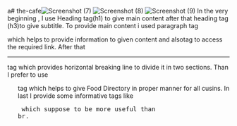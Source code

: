 a# the-cafe![Screenshot (7)](https://github.com/HIMANSHU0018/the-cafe/assets/128785945/8937d22d-8faf-4025-8d02-45d3ecf61556)
![Screenshot (8)](https://github.com/HIMANSHU0018/the-cafe/assets/128785945/016009a6-0593-4415-ba91-90b610eefd1e)
![Screenshot (9)](https://github.com/HIMANSHU0018/the-cafe/assets/128785945/cccdf1da-c53e-4a0b-8be7-0ad18a3f212d)
In the very beginning , I use Heading tag(h1) to give main content after that heading tag (h3)to give subtitle.
To provide main content i used paragraph tag <p> which helps to provide information to given content and also<a>tag to access the required link.
After that <hr>tag which provides horizontal breaking line to divide it in two sections.
Than I prefer to use <ol>tag which helps to give Food Directory in proper manner for all  cusins.
In last I provide some informative tags like <pre> which suppose to be more useful than br<break>.
